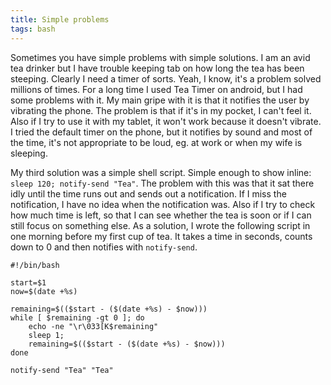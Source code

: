 ```yaml
---
title: Simple problems
tags: bash
---
```


Sometimes you have simple problems with simple solutions. I am an avid tea
drinker but I have trouble keeping tab on how long the tea has been steeping.
Clearly I need a timer of sorts. Yeah, I know, it's a problem solved millions
of times. For a long time I used Tea Timer on android, but I had some problems
with it. My main gripe with it is that it notifies the user by vibrating the
phone. The problem is that if it's in my pocket, I can't feel it. Also if I try
to use it with my tablet, it won't work because it doesn't vibrate. I tried the
default timer on the phone, but it notifies by sound and most of the time, it's
not appropriate to be loud, eg. at work or when my wife is sleeping.

My third solution was a simple shell script. Simple enough to show inline:
`sleep 120; notify-send "Tea"`. The problem with this was that it sat there
idly until the time runs out and sends out a notification. If I miss the
notification, I have no idea when the notification was. Also if I try to check
how much time is left, so that I can see whether the tea is soon or if I can
still focus on something else. As a solution, I wrote the following script in
one morning before my first cup of tea. It takes a time in seconds, counts down
to 0 and then notifies with `notify-send`.

~~~{.bash}
#!/bin/bash

start=$1
now=$(date +%s)

remaining=$(($start - ($(date +%s) - $now)))
while [ $remaining -gt 0 ]; do
    echo -ne "\r\033[K$remaining"
    sleep 1;
    remaining=$(($start - ($(date +%s) - $now)))
done

notify-send "Tea" "Tea"
~~~
